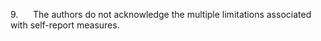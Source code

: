 9.      The authors do not acknowledge the multiple limitations
associated with self-report measures.
